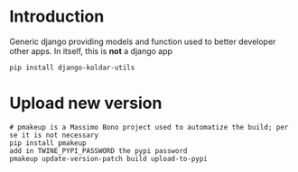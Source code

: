 # Introduction

Generic django providing models and function used to better developer other apps.
In itself, this is **not** a django app 

```
pip install django-koldar-utils
```

# Upload new version

```
# pmakeup is a Massimo Bono project used to automatize the build; per se it is not necessary
pip install pmakeup 
add in TWINE_PYPI_PASSWORD the pypi password
pmakeup update-version-patch build upload-to-pypi
```